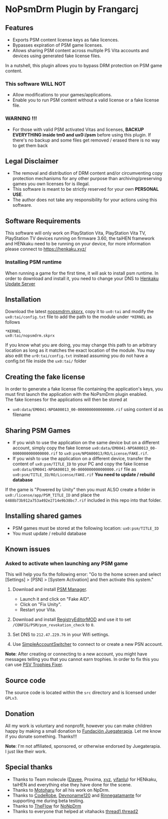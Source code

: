 # NoPsmDrm Plugin by Frangarcj

## Features
- Exports PSM content license keys as fake licences.
- Bypasses expiration of PSM game licenses.
- Allows sharing PSM content across multiple PS Vita accounts and devices using generated fake license files.

In a nutshell, this plugin allows you to bypass DRM protection on PSM game content.

### This software WILL NOT
- Allow modifications to your games/applications.
- Enable you to run PSM content without a valid license or a fake license file.

### WARNING !!!
- For those with valid PSM activated Vitas and licenses, **BACKUP EVERYTHING inside tm0 and ux0:/psm**  before using this plugin. If there's no backup and some files get removed / erased there is no way to get them back

## Legal Disclaimer
- The removal and distribution of DRM content and/or circumventing copy protection mechanisms for any other purpose than archiving/preserving games you own licenses for is illegal.  
- This software is meant to be strictly reserved for your own **PERSONAL USE**.
- The author does not take any responsibility for your actions using this software.

## Software Requirements
This software will only work on PlayStation Vita, PlayStation Vita TV, PlayStation TV devices running on firmware 3.60, the taiHEN framework and HENkaku need to be running on your device, for more information please connect to https://henkaku.xyz/  

### Installing PSM runtime
When running a game for the first time, it will ask to install psm runtime. In order to download and install it, you need to change your DNS to [Henkaku Update Server](https://www.reddit.com/r/vitahacks/comments/5g819i/henkaku_update_server_easy_and_safe_way_to_update/)

## Installation
Download the latest [nopsmdrm.skprx](https://github.com/frangarcj/NoPsmDrm/releases), copy it to `ux0:tai` and modify the `ux0:tai/config.txt` file to add the path to the module under `*KERNEL` as follows

```
*KERNEL
ux0:tai/nopsmdrm.skprx
```

If you know what you are doing, you may change this path to an arbitrary location as long as it matches the exact location of the module. 
You may also edit the `ur0:tai/config.txt` instead assuming you do not have a config.txt file inside the `ux0:tai/` folder

## Creating the fake license
In order to generate a fake license file containing the application's keys, you must first launch the application with the NoPsmDrm plugin enabled.  
The fake licenses for the applications will then be stored at
- `ux0:data/EM0041-NPOA00013_00-0000000000000000.rif` using content id as filename

## Sharing PSM Games
- If you wish to use the application on the same device but on a different account, simply copy the fake license `ux0:data/EM0041-NPOA00013_00-0000000000000000.rif` to
  `ux0:psm/NPOA00013/RO/License/FAKE.rif`.
- If you wish to use the application on a different device, transfer the content of `ux0:psm/TITLE_ID` to your PC and copy the fake license `ux0:data/EM0041-NPOA00013_00-0000000000000000.rif` file as `ux0:psm/TITLE_ID/RO/License/FAKE.rif` **You need to update / rebuild database**

If the game is "Powered by Unity" then you must ALSO create a folder in `ux0:/license/app/PSM_TITLE_ID` and place the `6488b73b912a753a492e2714e9b38bc7.rif` included in this repo into that folder.

## Installing shared games
- PSM games must be stored at the following location: `ux0:psm/TITLE_ID`
- You must update / rebuild database 

## Known issues

### Asked to activate when launching any PSM game

This will help you fix the following error: "Go to the home screen and select [Settings] > [PSN] > [System Activation] and then activate this system."

1. Download and install [PSM Manager](https://github.com/Yoti/psv_npdrmfix/releases).

    - Launch it and click on "Fake AID".
    - Click on "Fix Unity".
    - Restart your Vita.
  
2. Download and install [RegistryEditorMOD](https://github.com/devnoname120/RegistryEditorMOD/releases) and use it to set `/CONFIG/PSM/psm_revokation_check` to `0`.
3. Set DNS to `212.47.229.76` in your Wifi settings.
4. Use [SimpleAccountSwitcher](https://bitbucket.org/SilicaAndPina/simpleaccountswitcher/downloads) to connect to or create a new PSN account.

**Note**: After creating or connecting to a new account, you might have messages telling you that you cannot earn trophies. In order to fix this you can use [PSV Trophies Fixer](https://github.com/Yoti/psv_trophfix/releases).

## Source code
The source code is located within the `src` directory and is licensed under `GPLv3`.

## Donation
All my work is voluntary and nonprofit, however you can make children happy by making a small donation to [Fundación Juegaterapia](https://www.juegaterapia.org/?lang=en). Let me know if you donate something. Thanks!!!

**Note**:  I'm not affiliated, sponsored, or otherwise endorsed by Juegaterapia. I just like their work.

## Special thanks
- Thanks to Team molecule ([Davee](https://twitter.com/DaveeFTW), Proxima, [xyz](https://twitter.com/pomfpomfpomf3), [yifanlu](https://twitter.com/yifanlu)) for HENkaku, taiHEN and everything else they have done for the scene.
- Thanks to [Motoharu](https://github.com/motoharu-gosuto) for all his work on NpDrm.
- Thanks to [CodeRobe](https://twitter.com/coderobe), [Devnoname120](https://twitter.com/devnoname120) and [Rinnegatamante](https://twitter.com/Rinnegatamante) for supporting me during beta testing.
- Thanks to [TheFlow](https://twitter.com/theflow0) for [NoNpDrm](https://github.com/TheOfficialFloW/NoNpDrm)
- Thanks to everyone that helped at vitahacks [thread1](https://www.reddit.com/r/vitahacks/comments/71xuq9/nopsmdrm_status_and_help/),[thread2](https://www.reddit.com/r/vitahacks/comments/6cqokl/some_research_on_psm_games_do_you_still_have_some/)
